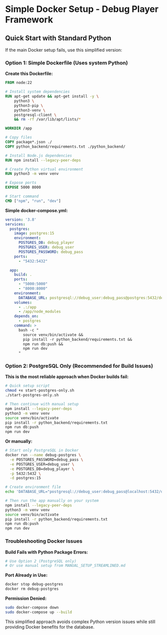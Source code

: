 # Simple Docker Setup - Debug Player Framework
## Quick Start with Standard Python

If the main Docker setup fails, use this simplified version:

### Option 1: Simple Dockerfile (Uses system Python)

**Create this Dockerfile:**
```dockerfile
FROM node:22

# Install system dependencies
RUN apt-get update && apt-get install -y \
    python3 \
    python3-pip \
    python3-venv \
    postgresql-client \
    && rm -rf /var/lib/apt/lists/*

WORKDIR /app

# Copy files
COPY package*.json ./
COPY python_backend/requirements.txt ./python_backend/

# Install Node.js dependencies
RUN npm install --legacy-peer-deps

# Create Python virtual environment
RUN python3 -m venv venv

# Expose ports
EXPOSE 5000 8000

# Start command
CMD ["npm", "run", "dev"]
```

**Simple docker-compose.yml:**
```yaml
version: '3.8'
services:
  postgres:
    image: postgres:15
    environment:
      POSTGRES_DB: debug_player
      POSTGRES_USER: debug_user
      POSTGRES_PASSWORD: debug_pass
    ports:
      - "5432:5432"

  app:
    build: .
    ports:
      - "5000:5000"
      - "8000:8000"
    environment:
      DATABASE_URL: postgresql://debug_user:debug_pass@postgres:5432/debug_player
    volumes:
      - .:/app
      - /app/node_modules
    depends_on:
      - postgres
    command: >
      bash -c "
        source venv/bin/activate &&
        pip install -r python_backend/requirements.txt &&
        npm run db:push &&
        npm run dev
      "
```

### Option 2: PostgreSQL Only (Recommended for Build Issues)

**This is the most reliable approach when Docker builds fail:**

```bash
# Quick setup script
chmod +x start-postgres-only.sh
./start-postgres-only.sh

# Then continue with manual setup
npm install --legacy-peer-deps
python3 -m venv venv
source venv/bin/activate
pip install -r python_backend/requirements.txt
npm run db:push
npm run dev
```

**Or manually:**
```bash
# Start only PostgreSQL in Docker
docker run --name debug-postgres \
  -e POSTGRES_PASSWORD=debug_pass \
  -e POSTGRES_USER=debug_user \
  -e POSTGRES_DB=debug_player \
  -p 5432:5432 \
  -d postgres:15

# Create environment file
echo 'DATABASE_URL="postgresql://debug_user:debug_pass@localhost:5432/debug_player"' > .env

# Then run the app manually on your system
npm install --legacy-peer-deps
python3 -m venv venv
source venv/bin/activate
pip install -r python_backend/requirements.txt
npm run db:push
npm run dev
```

### Troubleshooting Docker Issues

**Build Fails with Python Package Errors:**
```bash
# Use Option 2 (PostgreSQL only)
# Or use manual setup from MANUAL_SETUP_STREAMLINED.md
```

**Port Already in Use:**
```bash
docker stop debug-postgres
docker rm debug-postgres
```

**Permission Denied:**
```bash
sudo docker-compose down
sudo docker-compose up --build
```

This simplified approach avoids complex Python version issues while still providing Docker benefits for the database.
